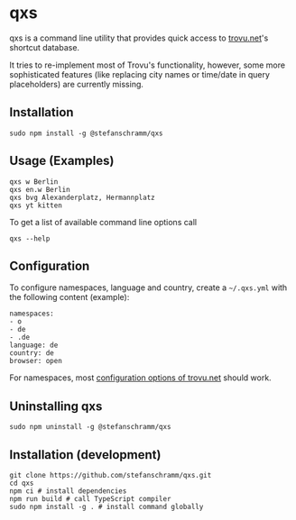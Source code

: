 # qxs

qxs is a command line utility that provides quick access to [trovu.net](https://trovu.net/)'s shortcut database.

It tries to re-implement most of Trovu's functionality, however, some more sophisticated features (like replacing city names or time/date in query placeholders) are currently missing.

## Installation

```
sudo npm install -g @stefanschramm/qxs
```

## Usage (Examples)

```
qxs w Berlin
qxs en.w Berlin
qxs bvg Alexanderplatz, Hermannplatz
qxs yt kitten
```

To get a list of available command line options call

```
qxs --help
```

## Configuration

To configure namespaces, language and country, create a `~/.qxs.yml` with the following content (example):

```
namespaces:
- o
- de
- .de
language: de
country: de
browser: open
```

For namespaces, most [configuration options of trovu.net](https://trovu.net/docs/users/advanced/) should work.

## Uninstalling qxs

```
sudo npm uninstall -g @stefanschramm/qxs
```

## Installation (development)

```
git clone https://github.com/stefanschramm/qxs.git
cd qxs
npm ci # install dependencies
npm run build # call TypeScript compiler
sudo npm install -g . # install command globally
```

